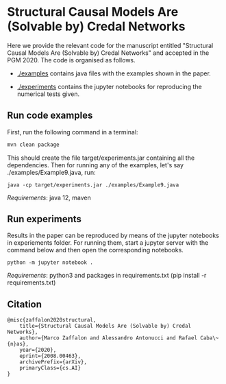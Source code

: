 # Structural Causal Models Are (Solvable by) Credal Networks

Here we provide the relevant code for the manuscript entitled 
"Structural Causal Models Are (Solvable by) Credal Networks" and accepted in 
the PGM 2020. The code is organised as follows.

- [./examples](examples) contains java files with the examples
shown in the paper.

- [./experiments](experiments) contains the jupyter notebooks for reproducing
the numerical tests given.


## Run code examples

First, run the following  command in a terminal:

```bash
mvn clean package
```

This should create the file target/experiments.jar containing all the dependencies.
Then for running any of the examples, let's say ./examples/Example9.java, run:

```
java -cp target/experiments.jar ./examples/Example9.java
```


_Requirements_: java 12, maven

## Run experiments

Results in the paper can be reproduced by means of the jupyter notebooks in experiements
folder. For running them, start a jupyter server with the command below and then open the corresponding notebooks.

```
python -m jupyter notebook .
```



_Requirements_: python3 and packages in requirements.txt (pip install -r requirements.txt)


## Citation

```
@misc{zaffalon2020structural,
    title={Structural Causal Models Are (Solvable by) Credal Networks},
    author={Marco Zaffalon and Alessandro Antonucci and Rafael Caba\~{n}as},
    year={2020},
    eprint={2008.00463},
    archivePrefix={arXiv},
    primaryClass={cs.AI}
}


```